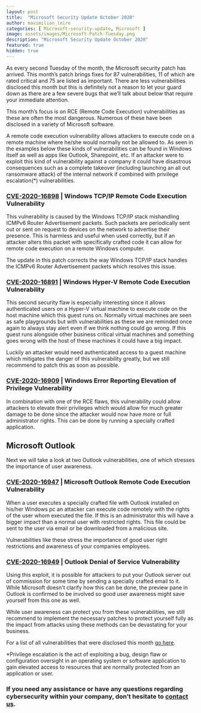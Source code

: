 ```yaml
---
layout: post
title:  "Microsoft Security Update October 2020"
author: maximilian_leire
categories: [ Microsoft-security-update, Microsoft ]
image: assets/images/Microsoft-Patch-Tuesday.png
description: "Microsoft Security Update October 2020"
featured: true
hidden: true
---
```


As every second Tuesday of the month, the Microsoft security patch has arrived. This month’s patch brings fixes for 87 vulnerabilities, 11 of which are rated critical and 75 are listed as important. There are less vulnerabilities disclosed this month but this is definitely not a reason to let your guard down as there are a few severe bugs that we’ll talk about below that require your immediate attention. 

This month’s focus is on RCE (Remote Code Execution) vulnerabilities as these are often the most dangerous. Numerous of these have been disclosed in a variety of Microsoft software. 

A remote code execution vulnerability allows attackers to execute code on a remote machine where he/she would normally not be allowed to. As seen in the examples below these kinds of vulnerabilities can be found in Windows itself as well as apps like Outlook, Sharepoint, etc. If an attacker were to exploit this kind of vulnerability against a company it could have disastrous consequences such as a complete takeover (including launching an all out ransomware attack) of the internal network if combined with privilege escalation(*) vulnerabilities.

### [CVE-2020-16898](https://portal.msrc.microsoft.com/en-US/security-guidance/advisory/CVE-2020-16898) | **Windows TCP/IP Remote Code Execution Vulnerability**

This vulnerability is caused by the Windows TCP/IP stack mishandling ICMPv6 Router Advertisement packets. Such packets are periodically sent out or sent on request to devices on the network to advertise their presence. This is harmless and useful when used correctly, but if an attacker alters this packet with specifically crafted code it can allow for remote code execution on a remote Windows computer.

The update in this patch corrects the way Windows TCP/IP stack handles the ICMPv6 Router Advertisement packets which resolves this issue.


### [CVE-2020-16891](https://portal.msrc.microsoft.com/en-US/security-guidance/advisory/CVE-2020-16891) | **Windows Hyper-V Remote Code Execution Vulnerability**

 This second security flaw is especially interesting since it allows authenticated users on a Hyper-V virtual machine to execute code on the host machine which this guest runs on. Normally virtual machines are seen as safe playgrounds but with vulnerabilities as these we are reminded once again to always stay alert even if we think nothing could go wrong. If this guest runs alongside other business critical virtual machines and something goes wrong with the host of these machines it could have a big impact.

 Luckily an attacker would need authenticated access to a guest machine which mitigates the danger of this vulnerability greatly, but we still recommend to patch this as soon as possible.

### [CVE-2020-16909](https://portal.msrc.microsoft.com/en-US/security-guidance/advisory/CVE-2020-16909) | **Windows Error Reporting Elevation of Privilege Vulnerability**

In combination with one of the RCE flaws, this vulnerability could allow attackers to elevate their privileges which would allow for much greater damage to be done since the attacker would now have more or full administrator rights. This can be done by running a specially crafted application.

## Microsoft Outlook

Next we will take a look at two Outlook vulnerabilities, one of which stresses the importance of user awareness.

### [CVE-2020-16947](https://portal.msrc.microsoft.com/en-US/security-guidance/advisory/CVE-2020-16947) | **Microsoft Outlook Remote Code Execution Vulnerability**

When a user executes a specially crafted file with Outlook installed on his/her Windows pc an attacker can execute code remotely with the rights of the user whom executed the file. If this is an administrator this will have a bigger impact than a normal user with restricted rights. This file could be sent to the user via email or be downloaded from a malicious site.

Vulnerabilities like these stress the importance of good user right restrictions and awareness of your companies employees.


### [CVE-2020-16949](https://portal.msrc.microsoft.com/en-US/security-guidance/advisory/CVE-2020-16949) | **Outlook Denial of Service Vulnerability**

Using this exploit, it is possible for attackers to put your Outlook server out of commission for some time by sending a specially crafted email to it. While Microsoft doesn't clarify how this can be done, the preview pane in Outlook is confirmed to be involved so good user awareness might save yourself from this one as well.

While user awareness can protect you from these vulnerabilities, we still recommend to implement the necessary patches to protect yourself fully as the impact from attacks using these methods can be devastating for your business.


For a list of all vulnerabilities that were disclosed this month [go here](https://portal.msrc.microsoft.com/en-us/security-guidance).

*Privilege escalation is the act of exploiting a bug, design flaw or configuration oversight in an operating system or software application to gain elevated access to resources that are normally protected from an application or user.

### If you need any assistance or have any questions regarding cybersecurity within your company, don’t hesitate to [contact us](https://www.ordina.be/diensten/security-and-privacy/).